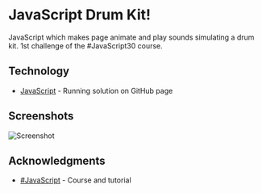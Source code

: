 # JavaScript Drum Kit!

JavaScript which makes page animate and play sounds simulating a drum kit.
1st challenge of the #JavaScript30 course.

## Technology

* [JavaScript](https://kmthorsnes.github.io/1-js-drum-kit/) - Running solution on GitHub page

## Screenshots
![Screenshot](https://github.com/kmthorsnes/1-js-drum-kit/blob/master/screenshots/Skjermbilde1.png?raw=true "Optional title")

## Acknowledgments

* [#JavaScript](https://javascript30.com/) - Course and tutorial
